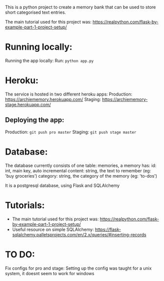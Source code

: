 This is a python project to create a memory bank that can be used to store short categorised text entries.

The main tutorial used for this project was: https://realpython.com/flask-by-example-part-1-project-setup/


# Running locally:
Running the app locally:
Run: `python app.py`

# Heroku:
The service is hosted in two different heroku apps:
Production: https://archiememory.herokuapp.com/
Staging: https://archiememory-stage.herokuapp.com/

## Deploying the app:
Production: `git push pro master`
Staging: `git push stage master`

# Database:
The database currently consists of one table: memories, a memory has:
id: int, main key, auto incremental
content: string, the text to remember (eg: 'buy groceries')
category: string, the category of the memory (eg: 'to-dos')

It is a postgresql database, using Flask and SQLAlchemy

# Tutorials:
- The main tutorial used for this project was: https://realpython.com/flask-by-example-part-1-project-setup/
- Useful resource on simple SQLAlchemy: https://flask-sqlalchemy.palletsprojects.com/en/2.x/queries/#inserting-records


# TO DO:
Fix configs for pro and stage: Setting up the config was taught for a unix system, it doesnt seem to work for windows